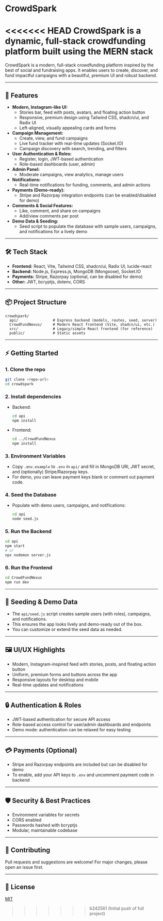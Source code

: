 # CrowdSpark
<<<<<<< HEAD
CrowdSpark is a dynamic, full-stack crowdfunding platform built using the MERN stack
=======

CrowdSpark is a modern, full-stack crowdfunding platform inspired by the best of social and fundraising apps. It enables users to create, discover, and fund impactful campaigns with a beautiful, premium UI and robust backend.

---

## 🚀 Features

- **Modern, Instagram-like UI:**
  - Stories bar, feed with posts, avatars, and floating action button
  - Responsive, premium design using Tailwind CSS, shadcn/ui, and Radix UI
  - Left-aligned, visually appealing cards and forms
- **Campaign Management:**
  - Create, view, and fund campaigns
  - Live fund tracker with real-time updates (Socket.IO)
  - Campaign discovery with search, trending, and filters
- **User Authentication & Roles:**
  - Register, login, JWT-based authentication
  - Role-based dashboards (user, admin)
- **Admin Panel:**
  - Moderate campaigns, view analytics, manage users
- **Notifications:**
  - Real-time notifications for funding, comments, and admin actions
- **Payments (Demo-ready):**
  - Stripe and Razorpay integration endpoints (can be enabled/disabled for demo)
- **Comments & Social Features:**
  - Like, comment, and share on campaigns
  - Add/view comments per post
- **Demo Data & Seeding:**
  - Seed script to populate the database with sample users, campaigns, and notifications for a lively demo

---

## 🛠️ Tech Stack

- **Frontend:** React, Vite, Tailwind CSS, shadcn/ui, Radix UI, lucide-react
- **Backend:** Node.js, Express.js, MongoDB (Mongoose), Socket.IO
- **Payments:** Stripe, Razorpay (optional, can be disabled for demo)
- **Other:** JWT, bcryptjs, dotenv, CORS

---

## 📦 Project Structure

```
crowdspark/
  api/                # Express backend (models, routes, seed, server)
  CrowdFundNexus/     # Modern React frontend (Vite, shadcn/ui, etc.)
  src/                # Legacy/simple React frontend (for reference)
  public/             # Static assets
```

---

## ⚡ Getting Started

### 1. **Clone the repo**
```bash
git clone <repo-url>
cd crowdspark
```

### 2. **Install dependencies**
- Backend:
  ```bash
  cd api
  npm install
  ```
- Frontend:
  ```bash
  cd ../CrowdFundNexus
  npm install
  ```

### 3. **Environment Variables**
- Copy `.env.example` to `.env` in `api/` and fill in MongoDB URI, JWT secret, and (optionally) Stripe/Razorpay keys.
- For demo, you can leave payment keys blank or comment out payment code.

### 4. **Seed the Database**
- Populate with demo users, campaigns, and notifications:
  ```bash
  cd api
  node seed.js
  ```

### 5. **Run the Backend**
```bash
cd api
npm start
# or
npx nodemon server.js
```

### 6. **Run the Frontend**
```bash
cd CrowdFundNexus
npm run dev
```

---

## 🌱 Seeding & Demo Data
- The `api/seed.js` script creates sample users (with roles), campaigns, and notifications.
- This ensures the app looks lively and demo-ready out of the box.
- You can customize or extend the seed data as needed.

---

## 🖼️ UI/UX Highlights
- Modern, Instagram-inspired feed with stories, posts, and floating action button
- Uniform, premium forms and buttons across the app
- Responsive layouts for desktop and mobile
- Real-time updates and notifications

---

## 🔒 Authentication & Roles
- JWT-based authentication for secure API access
- Role-based access control for user/admin dashboards and endpoints
- Demo mode: authentication can be relaxed for easy testing

---

## 💳 Payments (Optional)
- Stripe and Razorpay endpoints are included but can be disabled for demo
- To enable, add your API keys to `.env` and uncomment payment code in backend

---

## 🛡️ Security & Best Practices
- Environment variables for secrets
- CORS enabled
- Passwords hashed with bcryptjs
- Modular, maintainable codebase

---

## 🤝 Contributing
Pull requests and suggestions are welcome! For major changes, please open an issue first.

---

## 📄 License
[MIT](LICENSE)
>>>>>>> b242561 (Initial push of full project)
